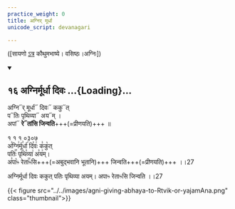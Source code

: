 ```yaml
---
practice_weight: 0
title: अग्निर् मूर्धा
unicode_script: devanagari

---
```

([सायणो [ऽत्र](https://archive.org/details/SamaVedaSanhitaWithSayanabhashyaVolume1SatyavrataSamasrami1874bis_201804/page/n171) कौथुमभाष्ये। वसिष्ठः।अग्निः])

<div class="js_include" includetitle="false" newlevelforh1="2" unfilled url="/vedAH_Rk/shAkalam/saMhitA/vishvAsa-prastutiH/08/044/16_agnirmUrdhA_divaH.md">
<details open><summary><h2>१६ अग्निर्मूर्धा दिवः ...{Loading}...</h2></summary>

अग्नि᳓र् मूर्धा᳓ दिवः᳓ ककु᳓त्  
प᳓तिः पृथिव्या᳓ अय᳓म् ।  
अपां᳓ **रे᳓तांसि जिन्वति**+++(=प्रीणयति)+++ ॥

</details>
</div>

१ १ १ ०३०७  
अ꣣ग्नि꣢र्मू꣣र्धा꣢ दि꣣वः꣢ क꣣कु꣡त्  
पतिः꣢꣯ पृथि꣣व्या꣢ अ꣣य꣢म्।  
अ꣣पा꣡ᳱ रेता꣢꣯ᳱसि+++(=अबुद्भवानि भूतानि)+++ जिन्वति+++(=प्रीणयति)+++ ।।27

अग्निर्मूर्धा दिवः ककुत् पतिः पृथिव्या अयम्। अपाᳱ रेताᳱसि जिन्वति ।।27

{{< figure src="../../images/agni-giving-abhaya-to-Rtvik-or-yajamAna.png"  class="thumbnail">}}